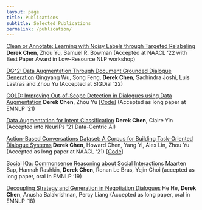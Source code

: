 ```yaml
---
layout: page
title: Publications
subtitle: Selected Publications
permalink: /publication/
---
```


[<u>Clean or Annotate: Learning with Noisy Labels through Targeted Relabeling</u>](https://arxiv.org/abs/2110.08355) **Derek Chen**, Zhou Yu, Samuel R. Bowman  (Accepted at NAACL ‘22 with Best Paper Award in Low-Resource NLP workshop)

[<u>DG^2: Data Augmentation Through Document Grounded Dialogue Generation</u>](https://arxiv.org/abs/2112.08342) Qingyang Wu, Song Feng, **Derek Chen**, Sachindra Joshi, Luis Lastras and Zhou Yu  (Accepted at SIGDial ‘22)

[<u>GOLD: Improving Out-of-Scope Detection in Dialogues using Data Augmentation</u>](https://arxiv.org/abs/2109.03079) **Derek Chen**, Zhou Yu [[Code](https://github.com/asappresearch/gold)] (Accepted as long paper at EMNLP ‘21)

[<u>Data Augmentation for Intent Classification</u>](https://arxiv.org/abs/2206.05790) **Derek Chen**, Claire Yin  (Accepted into NeurIPs '21 Data-Centric AI)

[<u>Action-Based Conversations Dataset: A Corpus for Building Task-Oriented Dialogue Systems</u>](https://arxiv.org/abs/2104.00783)  **Derek Chen**, Howard Chen, Yang Yi, Alex Lin, Zhou Yu (Accepted as long paper at NAACL ‘21) [[Code](https://github.com/asappresearch/abcd)]

[<u>Social IQa: Commonsense Reasoning about Social Interactions</u>](https://arxiv.org/abs/1904.09728) Maarten Sap, Hannah Rashkin, **Derek Chen**, Ronan Le Bras, Yejin Choi (accepted as long paper, oral in EMNLP ‘19)

[<u>Decoupling Strategy and Generation in Negotiation Dialogues</u>](https://arxiv.org/abs/1808.09637) He He, **Derek Chen**, Anusha Balakrishnan, Percy Liang  (Accepted as long paper, oral in EMNLP ‘18)

<!-- **Derek Chen**, Zhou Yu, Samuel R. Bowman [<u>Clean or Annotate: Learning with Noisy Labels through
Targeted Relabeling</u>](https://arxiv.org/abs/2110.08355) (Accepted at NAACL ‘22 with Best Paper Award in Low-Resource NLP workshop)

**Derek Chen**, Zhou Yu [<u>GOLD: Improving Out-of-Scope Detection in Dialogues using Data
Augmentation</u>](https://arxiv.org/abs/2109.03079) (Accepted as long paper at EMNLP ‘21)

**Derek Chen**, Claire Yin [<u>Data Augmentation for Intent Classification</u>](https://arxiv.org/abs/2206.05790) (NeurIPs Data-Centric AI)

**Derek Chen**, Howard Chen, Yang Yi, Alex Lin, Zhou Yu [<u>Action-Based Conversations Dataset: A
Corpus for Building Task-Oriented Dialogue Systems</u>](https://arxiv.org/abs/2104.00783) (Accepted as long paper at NAACL ‘21)

Maarten Sap, Hannah Rashkin, **Derek Chen**, Ronan Le Bras, Yejin Choi [<u>Social IQa: Commonsense
Reasoning about Social Interactions</u>](https://arxiv.org/abs/1904.09728) (accepted as long paper, oral in EMNLP ‘19)

He He, **Derek Chen**, Anusha Balakrishnan, Percy Liang [<u>Decoupling Strategy and Generation in
Negotiation Dialogues</u>](https://arxiv.org/abs/1808.09637) (Accepted as long paper, oral in EMNLP ‘18)
 -->
